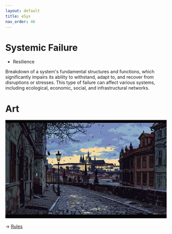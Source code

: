 ```yaml
---
layout: default
title: eSys
nav_order: 46
---
```


# Systemic Failure


* Resilience

Breakdown of a system's fundamental structures and functions, which significantly impairs its ability to withstand, adapt to, and recover from disruptions or stresses. This type of failure can affect various systems, including ecological, economic, social, and infrastructural networks. 

# Art

![](art/eSys.png)


-> [Rules](rules.md)

